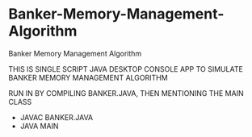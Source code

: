 # Banker-Memory-Management-Algorithm
Banker Memory Management Algorithm


 THIS IS SINGLE SCRIPT JAVA DESKTOP CONSOLE APP TO SIMULATE BANKER MEMORY MANAGEMENT ALGORITHM
 
 RUN IN BY COMPILING BANKER.JAVA, THEN MENTIONING THE MAIN CLASS
 
 - JAVAC BANKER.JAVA
 - JAVA MAIN
